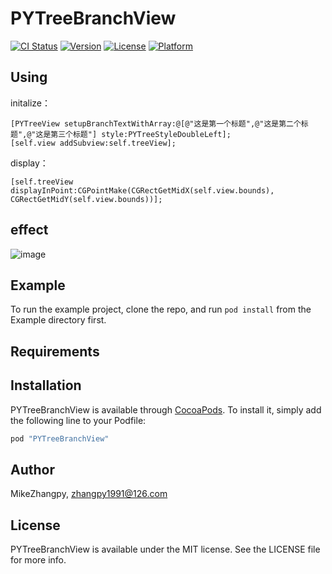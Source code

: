 # PYTreeBranchView

[![CI Status](http://img.shields.io/travis/MikeZhangpy/PYTreeBranchView.svg?style=flat)](https://travis-ci.org/MikeZhangpy/PYTreeBranchView)
[![Version](https://img.shields.io/cocoapods/v/PYTreeBranchView.svg?style=flat)](http://cocoapods.org/pods/PYTreeBranchView)
[![License](https://img.shields.io/cocoapods/l/PYTreeBranchView.svg?style=flat)](http://cocoapods.org/pods/PYTreeBranchView)
[![Platform](https://img.shields.io/cocoapods/p/PYTreeBranchView.svg?style=flat)](http://cocoapods.org/pods/PYTreeBranchView)

## Using

initalize：

```
[PYTreeView setupBranchTextWithArray:@[@"这是第一个标题",@"这是第二个标题",@"这是第三个标题"] style:PYTreeStyleDoubleLeft];
[self.view addSubview:self.treeView];
```

display：

```
[self.treeView displayInPoint:CGPointMake(CGRectGetMidX(self.view.bounds), CGRectGetMidY(self.view.bounds))];

```

## effect

![image](https://github.com/MikeZhangpy/PYTreeBranchView/blob/master/sample1.png)  


## Example

To run the example project, clone the repo, and run `pod install` from the Example directory first.

## Requirements

## Installation

PYTreeBranchView is available through [CocoaPods](http://cocoapods.org). To install
it, simply add the following line to your Podfile:

```ruby
pod "PYTreeBranchView"
```

## Author

MikeZhangpy, zhangpy1991@126.com

## License

PYTreeBranchView is available under the MIT license. See the LICENSE file for more info.


